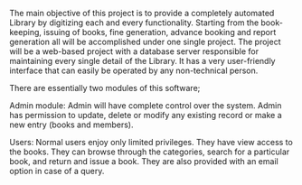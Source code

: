 The main objective of this project is to provide a completely automated Library by digitizing 
each and every functionality. Starting from the book-keeping, issuing of books, fine
generation, advance booking and report generation all will be accomplished under one single
project. The project will be a web-based project with a database server responsible for
maintaining every single detail of the Library. It has a very user-friendly interface that can
easily be operated by any non-technical person.



 There are essentially two modules of this software;



Admin module: Admin will have complete control over the system. Admin has permission to
update, delete or modify any existing record or make a new entry (books and members). 



 Users: Normal users enjoy only limited privileges. They have view access to the books.
They can browse through the categories, search for a particular book, and return and issue a
book. They are also provided with an email option in case of a query.

